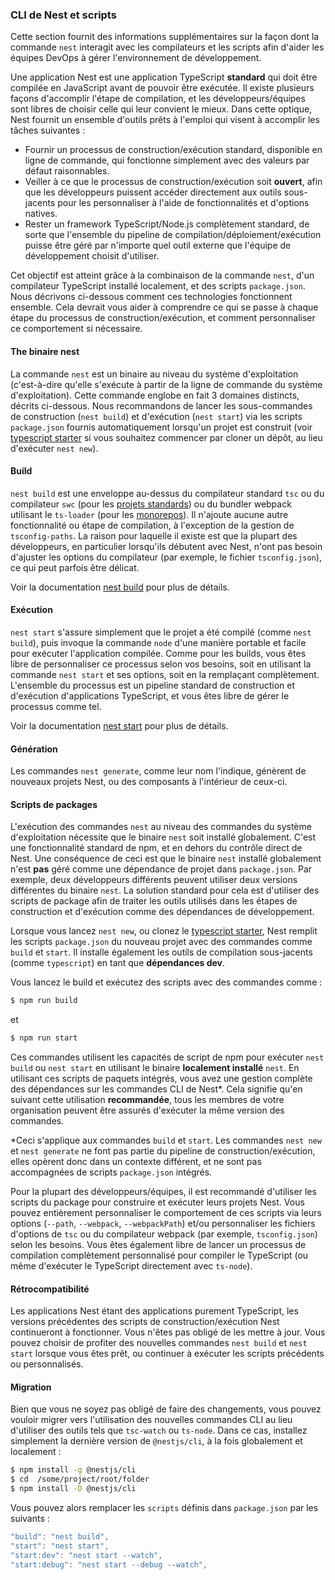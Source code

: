### CLI de Nest et scripts

Cette section fournit des informations supplémentaires sur la façon dont la commande `nest` interagit avec les compilateurs et les scripts afin d'aider les équipes DevOps à gérer l'environnement de développement.

Une application Nest est une application TypeScript **standard** qui doit être compilée en JavaScript avant de pouvoir être exécutée. Il existe plusieurs façons d'accomplir l'étape de compilation, et les développeurs/équipes sont libres de choisir celle qui leur convient le mieux. Dans cette optique, Nest fournit un ensemble d'outils prêts à l'emploi qui visent à accomplir les tâches suivantes :

- Fournir un processus de construction/exécution standard, disponible en ligne de commande, qui fonctionne simplement avec des valeurs par défaut raisonnables.
- Veiller à ce que le processus de construction/exécution soit **ouvert**, afin que les développeurs puissent accéder directement aux outils sous-jacents pour les personnaliser à l'aide de fonctionnalités et d'options natives.
- Rester un framework TypeScript/Node.js complètement standard, de sorte que l'ensemble du pipeline de compilation/déploiement/exécution puisse être géré par n'importe quel outil externe que l'équipe de développement choisit d'utiliser.

Cet objectif est atteint grâce à la combinaison de la commande `nest`, d'un compilateur TypeScript installé localement, et des scripts `package.json`. Nous décrivons ci-dessous comment ces technologies fonctionnent ensemble. Cela devrait vous aider à comprendre ce qui se passe à chaque étape du processus de construction/exécution, et comment personnaliser ce comportement si nécessaire.

#### The binaire nest

La commande `nest` est un binaire au niveau du système d'exploitation (c'est-à-dire qu'elle s'exécute à partir de la ligne de commande du système d'exploitation). Cette commande englobe en fait 3 domaines distincts, décrits ci-dessous. Nous recommandons de lancer les sous-commandes de construction (`nest build`) et d'exécution (`nest start`) via les scripts `package.json` fournis automatiquement lorsqu'un projet est construit (voir [typescript starter](https://github.com/nestjs/typescript-starter) si vous souhaitez commencer par cloner un dépôt, au lieu d'exécuter `nest new`).

#### Build

`nest build` est une enveloppe au-dessus du compilateur standard `tsc` ou du compilateur `swc` (pour les [projets standards](/cli/overview#structure-du-projet)) ou du bundler webpack utilisant le `ts-loader` (pour les [monorepos](/cli/overview#structure-du-projet)). Il n'ajoute aucune autre fonctionnalité ou étape de compilation, à l'exception de la gestion de `tsconfig-paths`. La raison pour laquelle il existe est que la plupart des développeurs, en particulier lorsqu'ils débutent avec Nest, n'ont pas besoin d'ajuster les options du compilateur (par exemple, le fichier `tsconfig.json`), ce qui peut parfois être délicat.

Voir la documentation [nest build](/cli/usages#nest-build) pour plus de détails.

#### Exécution

`nest start` s'assure simplement que le projet a été compilé (comme `nest build`), puis invoque la commande `node` d'une manière portable et facile pour exécuter l'application compilée. Comme pour les builds, vous êtes libre de personnaliser ce processus selon vos besoins, soit en utilisant la commande `nest start` et ses options, soit en la remplaçant complètement. L'ensemble du processus est un pipeline standard de construction et d'exécution d'applications TypeScript, et vous êtes libre de gérer le processus comme tel.

Voir la documentation [nest start](/cli/usages#nest-start) pour plus de détails.

#### Génération

Les commandes `nest generate`, comme leur nom l'indique, génèrent de nouveaux projets Nest, ou des composants à l'intérieur de ceux-ci.

#### Scripts de packages

L'exécution des commandes `nest` au niveau des commandes du système d'exploitation nécessite que le binaire `nest` soit installé globalement. C'est une fonctionnalité standard de npm, et en dehors du contrôle direct de Nest. Une conséquence de ceci est que le binaire `nest` installé globalement n'est **pas** géré comme une dépendance de projet dans `package.json`. Par exemple, deux développeurs différents peuvent utiliser deux versions différentes du binaire `nest`. La solution standard pour cela est d'utiliser des scripts de package afin de traiter les outils utilisés dans les étapes de construction et d'exécution comme des dépendances de développement.

Lorsque vous lancez `nest new`, ou clonez le [typescript starter](https://github.com/nestjs/typescript-starter), Nest remplit les scripts `package.json` du nouveau projet avec des commandes comme `build` et `start`. Il installe également les outils de compilation sous-jacents (comme `typescript`) en tant que **dépendances dev**.

Vous lancez le build et exécutez des scripts avec des commandes comme :

```bash
$ npm run build
```

et

```bash
$ npm run start
```

Ces commandes utilisent les capacités de script de npm pour exécuter `nest build` ou `nest start` en utilisant le binaire **localement installé** `nest`. En utilisant ces scripts de paquets intégrés, vous avez une gestion complète des dépendances sur les commandes CLI de Nest*. Cela signifie qu'en suivant cette utilisation **recommandée**, tous les membres de votre organisation peuvent être assurés d'exécuter la même version des commandes.

\*Ceci s'applique aux commandes `build` et `start`. Les commandes `nest new` et `nest generate` ne font pas partie du pipeline de construction/exécution, elles opèrent donc dans un contexte différent, et ne sont pas accompagnées de scripts `package.json` intégrés.

Pour la plupart des développeurs/équipes, il est recommandé d'utiliser les scripts du package pour construire et exécuter leurs projets Nest. Vous pouvez entièrement personnaliser le comportement de ces scripts via leurs options (`--path`, `--webpack`, `--webpackPath`) et/ou personnaliser les fichiers d'options de `tsc` ou du compilateur webpack (par exemple, `tsconfig.json`) selon les besoins. Vous êtes également libre de lancer un processus de compilation complètement personnalisé pour compiler le TypeScript (ou même d'exécuter le TypeScript directement avec `ts-node`).

#### Rétrocompatibilité

Les applications Nest étant des applications purement TypeScript, les versions précédentes des scripts de construction/exécution Nest continueront à fonctionner. Vous n'êtes pas obligé de les mettre à jour. Vous pouvez choisir de profiter des nouvelles commandes `nest build` et `nest start` lorsque vous êtes prêt, ou continuer à exécuter les scripts précédents ou personnalisés.

#### Migration

Bien que vous ne soyez pas obligé de faire des changements, vous pouvez vouloir migrer vers l'utilisation des nouvelles commandes CLI au lieu d'utiliser des outils tels que `tsc-watch` ou `ts-node`. Dans ce cas, installez simplement la dernière version de `@nestjs/cli`, à la fois globalement et localement :

```bash
$ npm install -g @nestjs/cli
$ cd  /some/project/root/folder
$ npm install -D @nestjs/cli
```

Vous pouvez alors remplacer les `scripts` définis dans `package.json` par les suivants :

```typescript
"build": "nest build",
"start": "nest start",
"start:dev": "nest start --watch",
"start:debug": "nest start --debug --watch",
```
